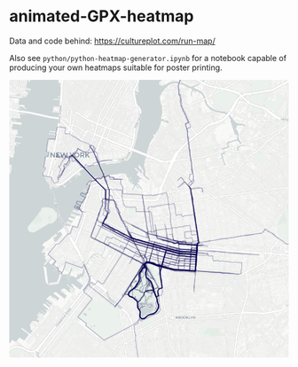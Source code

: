 # animated-GPX-heatmap
Data and code behind: https://cultureplot.com/run-map/

Also see `python/python-heatmap-generator.ipynb` for a notebook capable of producing your own heatmaps suitable for poster printing.

<img src="img.png">
